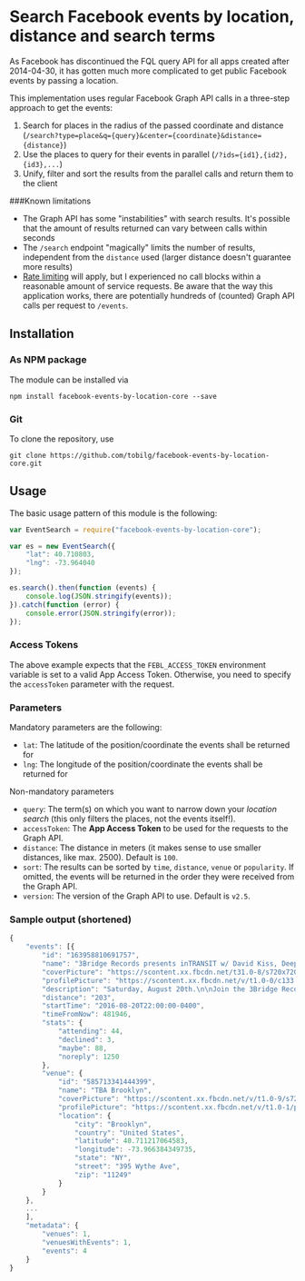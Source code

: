 # Search Facebook events by location, distance and search terms

As Facebook has discontinued the FQL query API for all apps created after 2014-04-30, it has gotten much more complicated to get public Facebook events by passing a location.

This implementation uses regular Facebook Graph API calls in a three-step approach to get the events:

1. Search for places in the radius of the passed coordinate and distance (`/search?type=place&q={query}&center={coordinate}&distance={distance}`)
2. Use the places to query for their events in parallel (`/?ids={id1},{id2},{id3},...`)
3. Unify, filter and sort the results from the parallel calls and return them to the client

###Known limitations

* The Graph API has some "instabilities" with search results. It's possible that the amount of results returned can vary between calls within seconds
* The `/search` endpoint "magically" limits the number of results, independent from the `distance` used (larger distance doesn't guarantee more results)
* [Rate limiting](https://developers.facebook.com/docs/graph-api/advanced/rate-limiting) will apply, but I experienced no call blocks within a reasonable amount of service requests. Be aware that the way this application works, there are potentially hundreds of (counted) Graph API calls per request to `/events`.

## Installation

### As NPM package

The module can be installed via 

`npm install facebook-events-by-location-core --save`

### Git

To clone the repository, use

`git clone https://github.com/tobilg/facebook-events-by-location-core.git`

## Usage

The basic usage pattern of this module is the following:

```javascript
var EventSearch = require("facebook-events-by-location-core");

var es = new EventSearch({
    "lat": 40.710803,
    "lng": -73.964040
});

es.search().then(function (events) {
    console.log(JSON.stringify(events));
}).catch(function (error) {
    console.error(JSON.stringify(error));
});
```

### Access Tokens

The above example expects that the `FEBL_ACCESS_TOKEN` environment variable is set to a valid App Access Token. Otherwise, you need to specify the `accessToken` parameter with the request.

### Parameters

Mandatory parameters are the following:

* `lat`: The latitude of the position/coordinate the events shall be returned for
* `lng`: The longitude of the position/coordinate the events shall be returned for

Non-mandatory parameters

* `query`: The term(s) on which you want to narrow down your *location search* (this only filters the places, not the events itself!).
* `accessToken`: The **App Access Token** to be used for the requests to the Graph API.
* `distance`: The distance in meters (it makes sense to use smaller distances, like max. 2500). Default is `100`.
* `sort`: The results can be sorted by `time`, `distance`, `venue` or `popularity`. If omitted, the events will be returned in the order they were received from the Graph API.
* `version`: The version of the Graph API to use. Default is `v2.5`.

### Sample output (shortened)

```javascript
{
	"events": [{
		"id": "163958810691757",
		"name": "3Bridge Records presents inTRANSIT w/ David Kiss, Deep Woods, Eric Shans",
		"coverPicture": "https://scontent.xx.fbcdn.net/t31.0-8/s720x720/13679859_10153862492796325_8533542782240254857_o.jpg",
		"profilePicture": "https://scontent.xx.fbcdn.net/v/t1.0-0/c133.0.200.200/p200x200/13872980_10153862492796325_8533542782240254857_n.jpg?oh=a46813bbf28ad7b8bffb88acd82c7c71&oe=581EF037",
		"description": "Saturday, August 20th.\n\nJoin the 3Bridge Records team for another night of sound and shenanigans - as we send Deep Woods & David Kiss out to Burning Man & belatedly celebrate Slav Ka's debut release on the label - \"Endless\" - out May 14th, featuring a remix by Mr. Shans.\n\nDavid Kiss (House of Yes)\nhttps://soundcloud.com/davidkiss\n\nDeep Woods (3Bridge Records)\nhttps://soundcloud.com/deep-woods\n\nEric Shans (3Bridge Records)\nhttps://soundcloud.com/eric-shans\n\nSlav Ka (3Bridge Records)\nhttps://soundcloud.com/slinkyslava\n\nFree before 12, $10 after (+ 1 comp well drink). $5 presale available on RA.\n\nhttps://www.residentadvisor.net/event.aspx?863815\n\nStay dope, Brooklyn.",
		"distance": "203",
		"startTime": "2016-08-20T22:00:00-0400",
		"timeFromNow": 481946,
		"stats": {
			"attending": 44,
			"declined": 3,
			"maybe": 88,
			"noreply": 1250
		},
		"venue": {
			"id": "585713341444399",
			"name": "TBA Brooklyn",
			"coverPicture": "https://scontent.xx.fbcdn.net/v/t1.0-9/s720x720/13932666_1397749103574148_4391608711361541993_n.png?oh=2d82be3a458d1ce9ac8fab47cdbc6e26&oe=585E6545",
			"profilePicture": "https://scontent.xx.fbcdn.net/v/t1.0-1/p200x200/12049351_1300865083262551_8221231831784471629_n.jpg?oh=a30798841ad60dfe5cfabaa4e803c3ad&oe=5854DFB9",
			"location": {
				"city": "Brooklyn",
				"country": "United States",
				"latitude": 40.711217064583,
				"longitude": -73.966384349735,
				"state": "NY",
				"street": "395 Wythe Ave",
				"zip": "11249"
			}
		}
	},
	... 
	],
	"metadata": {
		"venues": 1,
		"venuesWithEvents": 1,
		"events": 4
	}
}
```